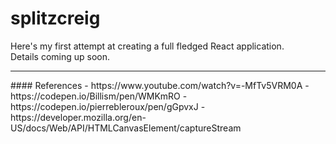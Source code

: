 # splitzcreig

Here's my first attempt at creating a full fledged React application. 
<br>Details coming up soon.
<hr>
#### References 
- https://www.youtube.com/watch?v=-MfTv5VRM0A
- https://codepen.io/Billism/pen/WMKmRO
- https://codepen.io/pierrebleroux/pen/gGpvxJ
- https://developer.mozilla.org/en-US/docs/Web/API/HTMLCanvasElement/captureStream
